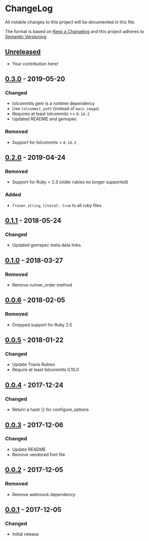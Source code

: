 # ChangeLog

All notable changes to this project will be documented in this file.

The format is based on [Keep a Changelog][KeepAChangelog] and this
project adheres to [Semantic Versioning][Semver].

## [Unreleased]

- Your contribution here!

## [0.3.0] - 2019-05-20
### Changed
- lolcommits gem is a runtime dependency
- Use `lolcommit_path` (instead of `main_image`)
- Requires at least lolcommits >= `0.14.2`
- Updated README and gemspec

### Removed
- Support for lolcommits < `0.14.2`

## [0.2.0] - 2019-04-24
### Removed
- Support for Ruby < 2.3 (older rubies no longer supported)

### Added
- `frozen_string_literal: true` to all ruby files

## [0.1.1] - 2018-05-24
### Changed
- Updated gemspec meta data links.

## [0.1.0] - 2018-03-27
### Removed
- Remove runner_order method

## [0.0.6] - 2018-02-05
### Removed
- Dropped support for Ruby 2.0

## [0.0.5] - 2018-01-22
### Changed
- Update Travis Rubies
- Require at least lolcommits 0.10.0

## [0.0.4] - 2017-12-24
### Changed
- Return a hash {} for configure_options

## [0.0.3] - 2017-12-06
### Changed
- Update README
- Remove vendored font file

## [0.0.2] - 2017-12-05
### Removed
- Remove webmock dependency

## [0.0.1] - 2017-12-05
### Changed
- Initial release

[Unreleased]: https://github.com/lolcommits/lolcommits-term_output/compare/v0.3.0...HEAD
[0.3.0]: https://github.com/lolcommits/lolcommits-term_output/compare/v0.2.0...v0.3.0
[0.2.0]: https://github.com/lolcommits/lolcommits-term_output/compare/v0.1.1...v0.2.0
[0.1.1]: https://github.com/lolcommits/lolcommits-term_output/compare/v0.1.0...v0.1.1
[0.1.0]: https://github.com/lolcommits/lolcommits-term_output/compare/v0.0.6...v0.1.0
[0.0.6]: https://github.com/lolcommits/lolcommits-term_output/compare/v0.0.5...v0.0.6
[0.0.5]: https://github.com/lolcommits/lolcommits-term_output/compare/v0.0.4...v0.0.5
[0.0.4]: https://github.com/lolcommits/lolcommits-term_output/compare/v0.0.3...v0.0.4
[0.0.3]: https://github.com/lolcommits/lolcommits-term_output/compare/v0.0.2...v0.0.3
[0.0.2]: https://github.com/lolcommits/lolcommits-term_output/compare/v0.0.1...v0.0.2
[0.0.1]: https://github.com/lolcommits/lolcommits-term_output/compare/0251ee8...v0.0.1
[KeepAChangelog]: http://keepachangelog.com/en/1.0.0/
[Semver]: http://semver.org/spec/v2.0.0.html
